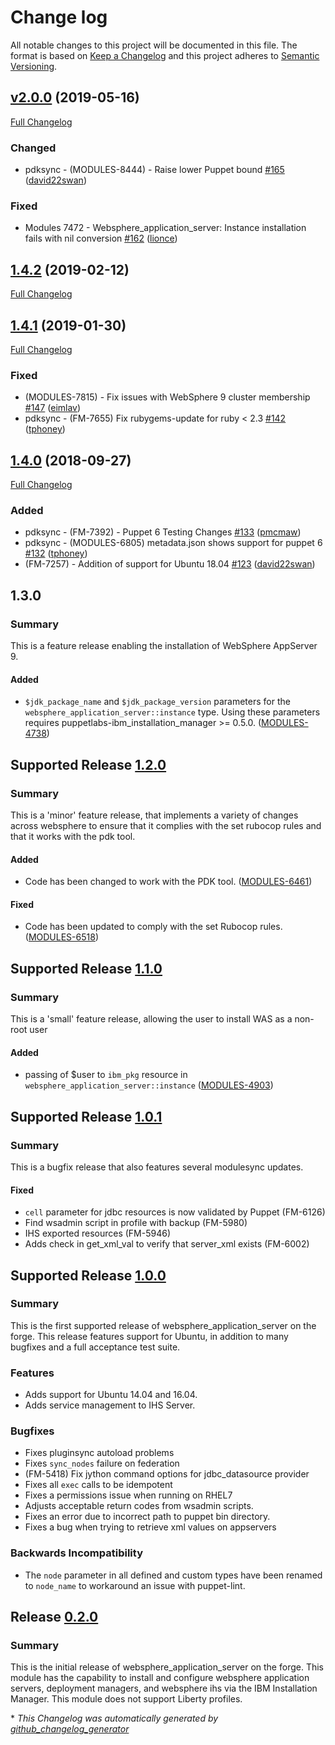 # Change log

All notable changes to this project will be documented in this file. The format is based on [Keep a Changelog](http://keepachangelog.com/en/1.0.0/) and this project adheres to [Semantic Versioning](http://semver.org).

## [v2.0.0](https://github.com/puppetlabs/puppetlabs-websphere_application_server/tree/v2.0.0) (2019-05-16)

[Full Changelog](https://github.com/puppetlabs/puppetlabs-websphere_application_server/compare/1.4.2...v2.0.0)

### Changed

- pdksync - \(MODULES-8444\) - Raise lower Puppet bound [\#165](https://github.com/puppetlabs/puppetlabs-websphere_application_server/pull/165) ([david22swan](https://github.com/david22swan))

### Fixed

- Modules 7472 - Websphere\_application\_server: Instance installation fails with nil conversion [\#162](https://github.com/puppetlabs/puppetlabs-websphere_application_server/pull/162) ([lionce](https://github.com/lionce))

## [1.4.2](https://github.com/puppetlabs/puppetlabs-websphere_application_server/tree/1.4.2) (2019-02-12)

[Full Changelog](https://github.com/puppetlabs/puppetlabs-websphere_application_server/compare/1.4.1...1.4.2)

## [1.4.1](https://github.com/puppetlabs/puppetlabs-websphere_application_server/tree/1.4.1) (2019-01-30)

[Full Changelog](https://github.com/puppetlabs/puppetlabs-websphere_application_server/compare/1.4.0...1.4.1)

### Fixed

- \(MODULES-7815\) - Fix issues with WebSphere 9 cluster membership [\#147](https://github.com/puppetlabs/puppetlabs-websphere_application_server/pull/147) ([eimlav](https://github.com/eimlav))
- pdksync - \(FM-7655\) Fix rubygems-update for ruby \< 2.3 [\#142](https://github.com/puppetlabs/puppetlabs-websphere_application_server/pull/142) ([tphoney](https://github.com/tphoney))

## [1.4.0](https://github.com/puppetlabs/puppetlabs-websphere_application_server/tree/1.4.0) (2018-09-27)

[Full Changelog](https://github.com/puppetlabs/puppetlabs-websphere_application_server/compare/1.3.0...1.4.0)

### Added

- pdksync - \(FM-7392\) - Puppet 6 Testing Changes [\#133](https://github.com/puppetlabs/puppetlabs-websphere_application_server/pull/133) ([pmcmaw](https://github.com/pmcmaw))
- pdksync - \(MODULES-6805\) metadata.json shows support for puppet 6 [\#132](https://github.com/puppetlabs/puppetlabs-websphere_application_server/pull/132) ([tphoney](https://github.com/tphoney))
- \(FM-7257\) - Addition of support for Ubuntu 18.04 [\#123](https://github.com/puppetlabs/puppetlabs-websphere_application_server/pull/123) ([david22swan](https://github.com/david22swan))

## 1.3.0
### Summary
This is a feature release enabling the installation of WebSphere AppServer 9.

#### Added
- `$jdk_package_name` and `$jdk_package_version` parameters for the `websphere_application_server::instance` type. Using these parameters requires puppetlabs-ibm_installation_manager >= 0.5.0. ([MODULES-4738](https://tickets.puppet.com/browse/MODULES-4738))

## Supported Release [1.2.0]
### Summary
This is a 'minor' feature release, that implements a variety of changes across websphere to ensure that it complies with the set rubocop rules and that it works with the pdk tool.

#### Added
- Code has been changed to work with the PDK tool. ([MODULES-6461](https://tickets.puppetlabs.com/browse/MODULES-6461))

#### Fixed
- Code has been updated to comply with the set Rubocop rules. ([MODULES-6518](https://tickets.puppetlabs.com/browse/MODULES-6518))

## Supported Release [1.1.0]
### Summary
This is a 'small' feature release, allowing the user to install WAS as a non-root user

#### Added
- passing of $user to `ibm_pkg` resource in `websphere_application_server::instance` ([MODULES-4903](https://tickets.puppetlabs.com/browse/MODULES-4903))

## Supported Release [1.0.1]
### Summary
This is a bugfix release that also features several modulesync updates.

#### Fixed
- `cell` parameter for jdbc resources is now validated by Puppet (FM-6126)
- Find wsadmin script in profile with backup (FM-5980)
- IHS exported resources (FM-5946)
- Adds check in get_xml_val to verify that server_xml exists (FM-6002)

## Supported Release [1.0.0]
### Summary
This is the first supported release of websphere_application_server on the forge. This release features support for Ubuntu, in addition to many bugfixes and a full acceptance test suite.

### Features
- Adds support for Ubuntu 14.04 and 16.04.
- Adds service management to IHS Server.

### Bugfixes
- Fixes pluginsync autoload problems
- Fixes `sync_nodes` failure on federation
- (FM-5418) Fix jython command options for jdbc_datasource provider
- Fixes all `exec` calls to be idempotent
- Fixes a permissions issue when running on RHEL7
- Adjusts acceptable return codes from wsadmin scripts.
- Fixes an error due to incorrect path to puppet bin directory.
- Fixes a bug when trying to retrieve xml values on appservers

### Backwards Incompatibility
- The `node` parameter in all defined and custom types have been renamed to `node_name` to workaround an issue with puppet-lint.


## Release [0.2.0]
### Summary
This is the initial release of websphere_application_server on the forge. This module has the capability to install and configure websphere application servers, deployment managers, and websphere ihs via the IBM Installation Manager. This module does not support Liberty profiles.


[1.3.0]:https://github.com/puppetlabs/puppetlabs-websphere_application_server/compare/1.2.0...1.3.0
[1.2.0]:https://github.com/puppetlabs/puppetlabs-websphere_application_server/compare/1.1.0...1.2.0
[1.1.0]:https://github.com/puppetlabs/puppetlabs-websphere_application_server/compare/1.0.1...1.1.0
[1.0.1]:https://github.com/puppetlabs/puppetlabs-websphere_application_server/compare/1.0.0...1.0.1
[1.0.0]:https://github.com/puppetlabs/puppetlabs-websphere_application_server/compare/0.2.0...1.0.0
[0.2.0]:https://github.com/puppetlabs/puppetlabs-websphere_application_server/compare/829cca4209d870355980f7cba40c9ce1db2c4573...0.2.0


\* *This Changelog was automatically generated by [github_changelog_generator](https://github.com/skywinder/Github-Changelog-Generator)*
